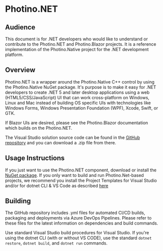 # Photino.NET
## Audience
This document is for .NET developers who would like to understand or contribute to the <span>Photino.</span>NET and Photino.Blazor projects. It is a reference implementation of the Photino.Native project for the .NET development platform.

## Overview
<span>Photino.</span>NET is a wrapper around the Photino.Native C++ control by using the Photino.Native NuGet package. It's purpose is to make it easy for .NET developers to create .NET 5 and later desktop applications using a web (HTML5/CSS/JavaScript) UI that can work cross-platform on Windows, Linux and Mac instead of building OS specific UIs with technologies like Windows Forms, Windows Presentation Foundation (WPF), Xcode, Swift, or GTK.

If Blazor UIs are desired, please see the Photino.Blazor documentation which builds on the <span>Photino.</span>NET.

The Visual Studio solution source code can be found in the [GitHub repository]( https://github.com/tryphotino/photino.NET ) and you can download a .zip file from there.

## Usage Instructions 
If you just want to use the <span>Photino.</span>NET component, download or install the [NuGet package]( https://www.nuget.org/packages/Photino.NET/ ). If you only want to build and run Photino.Net-based projects, we recommend you install the Project Templates for Visual Studio and/or for dotnet CLI & VS Code as described [here]( ../00a-QuickStart.md )

## Building
The GitHub repository includes .yml files for automated CI/CD builds, packaging and deployments via Azure DevOps Pipelines. Please refer to these files for the latest information on dependencies and build commands.

Use standard Visual Studio build procedures for Visual Studio. If you're using the dotnet CLI (with or without VS CODE), use the standard `dotnet restore`, `dotnet build`, and `dotnet run` commands. 

